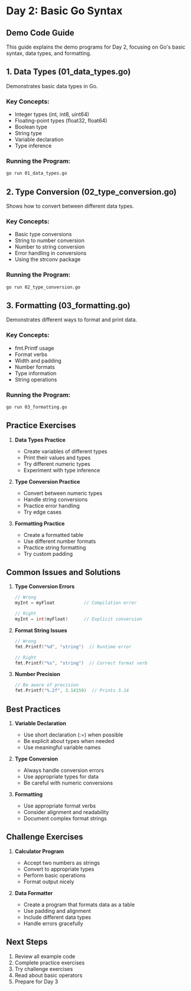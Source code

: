 # Day 2: Basic Go Syntax
## Demo Code Guide

This guide explains the demo programs for Day 2, focusing on Go's basic syntax, data types, and formatting.

## 1. Data Types (01_data_types.go)

Demonstrates basic data types in Go.

### Key Concepts:
- Integer types (int, int8, uint64)
- Floating-point types (float32, float64)
- Boolean type
- String type
- Variable declaration
- Type inference

### Running the Program:
```bash
go run 01_data_types.go
```

## 2. Type Conversion (02_type_conversion.go)

Shows how to convert between different data types.

### Key Concepts:
- Basic type conversions
- String to number conversion
- Number to string conversion
- Error handling in conversions
- Using the strconv package

### Running the Program:
```bash
go run 02_type_conversion.go
```

## 3. Formatting (03_formatting.go)

Demonstrates different ways to format and print data.

### Key Concepts:
- fmt.Printf usage
- Format verbs
- Width and padding
- Number formats
- Type information
- String operations

### Running the Program:
```bash
go run 03_formatting.go
```

## Practice Exercises

1. **Data Types Practice**
   - Create variables of different types
   - Print their values and types
   - Try different numeric types
   - Experiment with type inference

2. **Type Conversion Practice**
   - Convert between numeric types
   - Handle string conversions
   - Practice error handling
   - Try edge cases

3. **Formatting Practice**
   - Create a formatted table
   - Use different number formats
   - Practice string formatting
   - Try custom padding

## Common Issues and Solutions

1. **Type Conversion Errors**
   ```go
   // Wrong
   myInt = myFloat           // Compilation error
   
   // Right
   myInt = int(myFloat)      // Explicit conversion
   ```

2. **Format String Issues**
   ```go
   // Wrong
   fmt.Printf("%d", "string")  // Runtime error
   
   // Right
   fmt.Printf("%s", "string")  // Correct format verb
   ```

3. **Number Precision**
   ```go
   // Be aware of precision
   fmt.Printf("%.2f", 3.14159)  // Prints 3.14
   ```

## Best Practices

1. **Variable Declaration**
   - Use short declaration (:=) when possible
   - Be explicit about types when needed
   - Use meaningful variable names

2. **Type Conversion**
   - Always handle conversion errors
   - Use appropriate types for data
   - Be careful with numeric conversions

3. **Formatting**
   - Use appropriate format verbs
   - Consider alignment and readability
   - Document complex format strings

## Challenge Exercises

1. **Calculator Program**
   - Accept two numbers as strings
   - Convert to appropriate types
   - Perform basic operations
   - Format output nicely

2. **Data Formatter**
   - Create a program that formats data as a table
   - Use padding and alignment
   - Include different data types
   - Handle errors gracefully

## Next Steps

1. Review all example code
2. Complete practice exercises
3. Try challenge exercises
4. Read about basic operators
5. Prepare for Day 3
